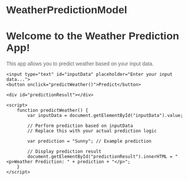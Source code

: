 # WeatherPredictionModel
<!DOCTYPE html>
<html lang="en">
<head>
    <meta charset="UTF-8">
    <meta name="viewport" content="width=device-width, initial-scale=1.0">
    <title>Weather Prediction App</title>
    <style>
        body {
            font-family: Arial, sans-serif;
            margin: 20px;
        }
        h1 {
            color: #333;
        }
        p {
            color: #666;
        }
        input[type=text] {
            padding: 10px;
            border-radius: 5px;
            border: 1px solid #ccc;
        }
        button {
            padding: 10px 20px;
            background-color: #007bff;
            color: #fff;
            border: none;
            border-radius: 5px;
            cursor: pointer;
        }
        button:hover {
            background-color: #0056b3;
        }
    </style>
</head>
<body>
    <h1>Welcome to the Weather Prediction App!</h1>
    <p>This app allows you to predict weather based on your input data.</p>
    
    <input type="text" id="inputData" placeholder="Enter your input data...">
    <button onclick="predictWeather()">Predict</button>

    <div id="predictionResult"></div>

    <script>
        function predictWeather() {
            var inputData = document.getElementById("inputData").value;

            // Perform prediction based on inputData
            // Replace this with your actual prediction logic

            var prediction = "Sunny"; // Example prediction

            // Display prediction result
            document.getElementById("predictionResult").innerHTML = "<p>Weather Prediction: " + prediction + "</p>";
        }
    </script>
</body>
</html>
